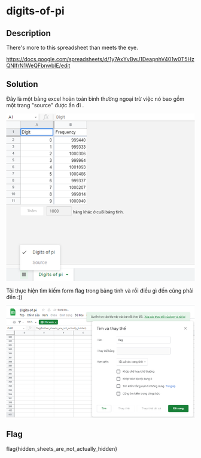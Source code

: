 # digits-of-pi

## Description 

There's more to this spreadsheet than meets the eye.

https://docs.google.com/spreadsheets/d/1y7AxYvBwJ1DeapnhV401w0T5HzQNIfrN1WeQFbnwbIE/edit

## Solution 

Đây là một bảng excel hoàn toàn bình thường ngoại trừ việc nó bao gồm một trang "source" được ẩn đi .

![img](img/img6.png)

Tôi thực hiện tìm kiếm form flag trong bảng tính và rồi điều gì đến cũng phải đến :))

![img](img/img7.png)

## Flag

flag{hidden_sheets_are_not_actually_hidden}


